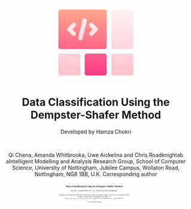 <div align="center">

  <img src="logo.png" alt="logo" width="200" height="auto" />
  <h1>Data Classification Using the Dempster-Shafer Method</h1>
  
  <p>
    Developed by Hamza Chokri 
   
  </p><br />
  <p>
     Qi Chena, Amanda Whitbrooka, Uwe Aickelina and Chris Roadknightab
    aIntelligent Modelling and Analysis Research Group, School of Computer Science, University of Nottingham, Jubilee Campus, Wollaton Road, Nottingham, NG8 1BB, U.K. Corresponding author
  </p>
 <img src="article.png" alt="logo" width="200" height="auto" />
<br />
